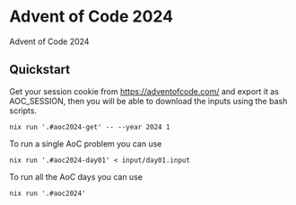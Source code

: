 # Advent of Code 2024

Advent of Code 2024

## Quickstart

Get your session cookie from <https://adventofcode.com/> and export it as
AOC_SESSION, then you will be able to download the inputs using the bash
scripts.

```console
nix run '.#aoc2024-get' -- --year 2024 1
```

To run a single AoC problem you can use

```console
nix run '.#aoc2024-day01' < input/day01.input
```

To run all the AoC days you can use

```console
nix run '.#aoc2024'
```
